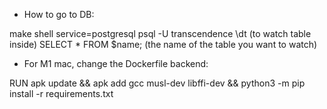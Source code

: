 - How to go to DB:

make shell service=postgresql
psql -U transcendence
\dt (to watch table inside)
SELECT * FROM $name;  (the name of the table you want to watch)


- For M1 mac, change the Dockerfile backend:

RUN apk update && apk add gcc musl-dev libffi-dev && python3 -m pip install -r requirements.txt

